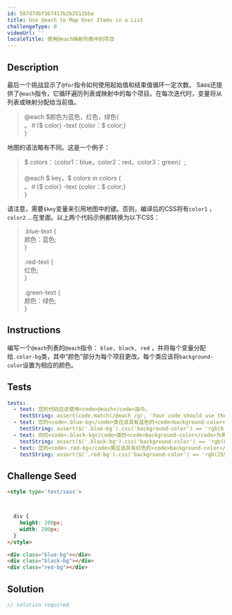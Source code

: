 ```yaml
---
id: 587d7dbf367417b2b2512bba
title: Use @each to Map Over Items in a List
challengeType: 0
videoUrl: ''
localeTitle: 使用@each映射列表中的项目
---
```


## Description
<section id="description">最后一个挑战显示了<code>@for</code>指令如何使用起始值和结束值循环一定次数。 Sass还提供了<code>@each</code>指令，它循环遍历列表或映射中的每个项目。在每次迭代时，变量将从列表或映射分配给当前值。 <blockquote> @each $颜色为蓝色，红色，绿色{ <br> 。＃{$ color} -text {color：$ color;} <br> } </blockquote>地图的语法略有不同。这是一个例子： <blockquote> $ colors：（color1：blue，color2：red，color3：green）; <br><br> @each $ key，$ colors in colors { <br> 。＃{$ color} -text {color：$ color;} <br> } </blockquote>请注意，需要<code>$key</code>变量来引用地图中的键。否则，编译后的CSS将有<code>color1</code> ， <code>color2</code> ...在里面。以上两个代码示例都转换为以下CSS： <blockquote> .blue-text { <br>颜色：蓝色; <br> } <br><br> .red-text { <br>红色; <br> } <br><br> .green-text { <br>颜色：绿色; <br> } </blockquote></section>

## Instructions
<section id="instructions">编写一个<code>@each</code>列表的<code>@each</code>指令： <code>blue, black, red</code> ，并将每个变量分配给<code>.color-bg</code>类，其中“颜色”部分为每个项目更改。每个类应该将<code>background-color</code>设置为相应的颜色。 </section>

## Tests
<section id='tests'>

```yml
tests:
  - text: 您的代码应该使用<code>@each</code>指令。
    testString: assert(code.match(/@each /g), 'Your code should use the <code>@each</code> directive.');
  - text: 您的<code>.blue-bg</code>类应该具有蓝色的<code>background-color</code> 。
    testString: assert($('.blue-bg').css('background-color') == 'rgb(0, 0, 255)', 'Your <code>.blue-bg</code> class should have a <code>background-color</code> of blue.');
  - text: 你的<code>.black-bg</code>类的<code>background-color</code>为黑色。
    testString: assert($('.black-bg').css('background-color') == 'rgb(0, 0, 0)', 'Your <code>.black-bg</code> class should have a <code>background-color</code> of black.');
  - text: 您的<code>.red-bg</code>类应该具有红色的<code>background-color</code> 。
    testString: assert($('.red-bg').css('background-color') == 'rgb(255, 0, 0)', 'Your <code>.red-bg</code> class should have a <code>background-color</code> of red.');

```

</section>

## Challenge Seed
<section id='challengeSeed'>

<div id='html-seed'>

```html
<style type='text/sass'>



  div {
    height: 200px;
    width: 200px;
  }
</style>

<div class="blue-bg"></div>
<div class="black-bg"></div>
<div class="red-bg"></div>

```

</div>



</section>

## Solution
<section id='solution'>

```js
// solution required
```
</section>
